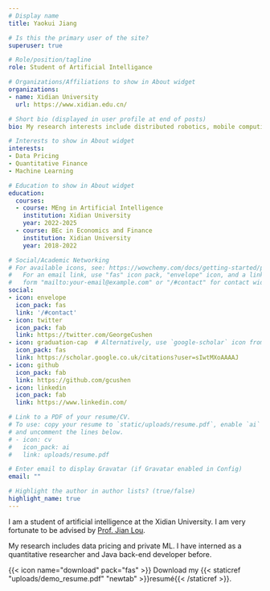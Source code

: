 ```yaml
---
# Display name
title: Yaokui Jiang

# Is this the primary user of the site?
superuser: true

# Role/position/tagline
role: Student of Artificial Intelligance

# Organizations/Affiliations to show in About widget
organizations:
- name: Xidian University
  url: https://www.xidian.edu.cn/

# Short bio (displayed in user profile at end of posts)
bio: My research interests include distributed robotics, mobile computing and programmable matter.

# Interests to show in About widget
interests:
- Data Pricing
- Quantitative Finance
- Machine Learning

# Education to show in About widget
education:
  courses:
  - course: MEng in Artificial Intelligence
    institution: Xidian University
    year: 2022-2025
  - course: BEc in Economics and Finance
    institution: Xidian University
    year: 2018-2022

# Social/Academic Networking
# For available icons, see: https://wowchemy.com/docs/getting-started/page-builder/#icons
#   For an email link, use "fas" icon pack, "envelope" icon, and a link in the
#   form "mailto:your-email@example.com" or "/#contact" for contact widget.
social:
- icon: envelope
  icon_pack: fas
  link: '/#contact'
- icon: twitter
  icon_pack: fab
  link: https://twitter.com/GeorgeCushen
- icon: graduation-cap  # Alternatively, use `google-scholar` icon from `ai` icon pack
  icon_pack: fas
  link: https://scholar.google.co.uk/citations?user=sIwtMXoAAAAJ
- icon: github
  icon_pack: fab
  link: https://github.com/gcushen
- icon: linkedin
  icon_pack: fab
  link: https://www.linkedin.com/

# Link to a PDF of your resume/CV.
# To use: copy your resume to `static/uploads/resume.pdf`, enable `ai` icons in `params.toml`, 
# and uncomment the lines below.
# - icon: cv
#   icon_pack: ai
#   link: uploads/resume.pdf

# Enter email to display Gravatar (if Gravatar enabled in Config)
email: ""

# Highlight the author in author lists? (true/false)
highlight_name: true
---
```


I am a student of artificial intelligence at the Xidian University. I am very fortunate to be advised by [Prof. Jian Lou](https://sites.google.com/view/jianlou).
 
My research includes data pricing and private ML. I have interned as a quantitative researcher and Java back-end developer before.

{{< icon name="download" pack="fas" >}} Download my {{< staticref "uploads/demo_resume.pdf" "newtab" >}}resumé{{< /staticref >}}.
